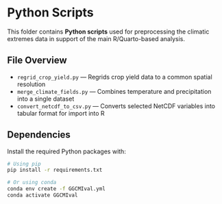 # Python Scripts

This folder contains **Python scripts** used for preprocessing the climatic extremes data in support of the main R/Quarto-based analysis.

## File Overview

- `regrid_crop_yield.py` — Regrids crop yield data to a common spatial resolution
- `merge_climate_fields.py` — Combines temperature and precipitation into a single dataset
- `convert_netcdf_to_csv.py` — Converts selected NetCDF variables into tabular format for import into R

## Dependencies

Install the required Python packages with:

```bash
# Using pip
pip install -r requirements.txt

# Or using conda
conda env create -f GGCMIval.yml
conda activate GGCMIval

